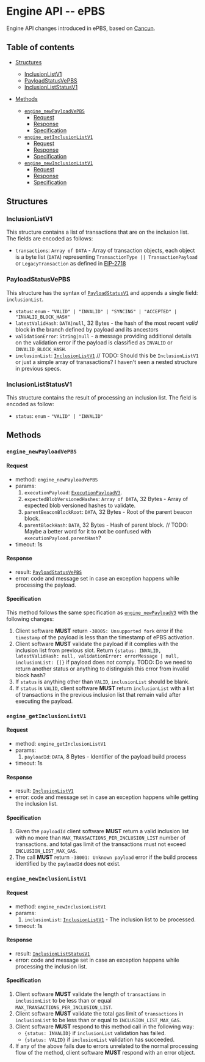 # Engine API -- ePBS

Engine API changes introduced in ePBS, based on [Cancun](../cancun.md).

## Table of contents

<!-- START doctoc generated TOC please keep comment here to allow auto update -->
<!-- DON'T EDIT THIS SECTION, INSTEAD RE-RUN doctoc TO UPDATE -->

- [Structures](#structures)
  - [InclusionListV1](#inclusionlistv1)
  - [PayloadStatusVePBS](#payloadstatusvepbs)
  - [InclusionListStatusV1](#inclusionliststatusv1)

- [Methods](#methods)
  - [`engine_newPayloadVePBS`](#engine_newpayloadvepbs)
    - [Request](#request)
    - [Response](#response)
    - [Specification](#specification)
  - [`engine_getInclusionListV1`](#engine_getinclusionlistv1)
    - [Request](#request-1)
    - [Response](#response-1)
    - [Specification](#specification-1)
  - [`engine_newInclusionListV1`](#engine_newinclusionlistv1)
    - [Request](#request-2)
    - [Response](#response-2)
    - [Specification](#specification-2)

<!-- END doctoc generated TOC please keep comment here to allow auto update -->

## Structures

### InclusionListV1
This structure contains a list of transactions that are on the inclusion list. The fields are encoded as follows:
- `transactions`: `Array of DATA` - Array of transaction objects, each object is a byte list (`DATA`) representing `TransactionType || TransactionPayload` or `LegacyTransaction` as defined in [EIP-2718](https://eips.ethereum.org/EIPS/eip-2718)

### PayloadStatusVePBS
This structure has the syntax of [`PayloadStatusV1`](../paris.md#payloadstatusv1) and appends a single field: `inclusionList`.

- `status`: `enum` - `"VALID" | "INVALID" | "SYNCING" | "ACCEPTED" | "INVALID_BLOCK_HASH"`
- `latestValidHash`: `DATA|null`, 32 Bytes - the hash of the most recent *valid* block in the branch defined by payload and its ancestors
- `validationError`: `String|null` - a message providing additional details on the validation error if the payload is classified as `INVALID` or `INVALID_BLOCK_HASH`.
- `inclusionList`: [`InclusionListV1`](#inclusionlistv1) // TODO: Should this be `InclusionListV1` or just a simple array of tranasactions? I haven't seen a nested structure in previous specs.

### InclusionListStatusV1
This structure contains the result of processing an inclusion list. The field is encoded as follow:
- `status`: `enum` - `"VALID" | "INVALID"`


## Methods

### `engine_newPayloadVePBS`

#### Request

* method: `engine_newPayloadVePBS`
* params:
  1. `executionPayload`: [`ExecutionPayloadV3`](../cancun.md#executionpayloadv3).
  2. `expectedBlobVersionedHashes`: `Array of DATA`, 32 Bytes - Array of expected blob versioned hashes to validate.
  3. `parentBeaconBlockRoot`: `DATA`, 32 Bytes - Root of the parent beacon block.
  4. `parentBlockHash`: `DATA`, 32 Bytes - Hash of parent  block. // TODO: Maybe a better word for it to not be confused with `executionPayload.parentHash`?
* timeout: 1s

#### Response
* result: [`PayloadStatusVePBS`](#payloadstatusvepbs)
* error: code and message set in case an exception happens while processing the payload.

#### Specification

This method follows the same specification as [`engine_newPayloadV3`](../cancun.md#engine_newpayloadv3) with the following changes:

1. Client software **MUST** return `-38005: Unsupported fork` error if the `timestamp` of the payload is less than the timestamp of ePBS activation.
2. Client software **MUST** validate the payload if it complies with the inclusion list from previous slot. Return `{status: INVALID, latestValidHash: null, validationError: errorMessage | null, inclusionList: []}` if payload does not comply. TODO: Do we need to return another status or anything to distinguish this error from invalid block hash?
3. If `status` is anything other than `VALID`, `inclusionList` should be blank.
4. If `status` is `VALID`, client software **MUST** return `inclusionList` with a list of transactions in the previous inclusion list that remain valid after executing the payload.


### `engine_getInclusionListV1`

#### Request

* method: `engine_getInclusionListV1`
* params:
  1. `payloadId`: `DATA`, 8 Bytes - Identifier of the payload build process
* timeout: 1s

#### Response

* result: [`InclusionListV1`](#inclusionlistv1)
* error: code and message set in case an exception happens while getting the inclusion list.

#### Specification
1. Given the `payloadId` client software **MUST** return a valid inclusion list with no more than `MAX_TRANSACTIONS_PER_INCLUSION_LIST` number of transactions. and total gas limit of the transactions must not exceed `INCLUSION_LIST_MAX_GAS`.
2. The call **MUST** return `-38001: Unknown payload` error if the build process identified by the `payloadId` does not exist.

### `engine_newInclusionListV1`
#### Request

* method: `engine_newInclusionListV1`
* params:
  1. `inclusionList`: [`InclusionListV1`](#inclusionlistv1) - The inclusion list to be processed.
* timeout: 1s

#### Response

* result: [`InclusionListStatusV1`](#inclusionliststatusv1) 
* error: code and message set in case an exception happens while processing the inclusion list.

#### Specification
1. Client software **MUST** validate the length of `transactions` in `inclusionList` to be less than or equal `MAX_TRANSACTIONS_PER_INCLUSION_LIST`.
2. Client software **MUST** validate the total gas limit of `transactions` in `inclusionList` to be less than or equal to `INCLUSION_LIST_MAX_GAS`.
3. Client software **MUST** respond to this method call in the following way:
    * `{status: INVALID}` if `inclusionList` validation has failed.
    * `{status: VALID}` if `inclusionList` validation has succeeded.
4. If any of the above fails due to errors unrelated to the normal processing flow of the method, client software **MUST** respond with an error object.
